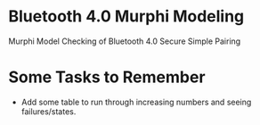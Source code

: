 Bluetooth 4.0 Murphi Modeling
=============================

Murphi Model Checking of Bluetooth 4.0 Secure Simple Pairing


Some Tasks to Remember
======================

* Add some table to run through increasing numbers and seeing failures/states.
